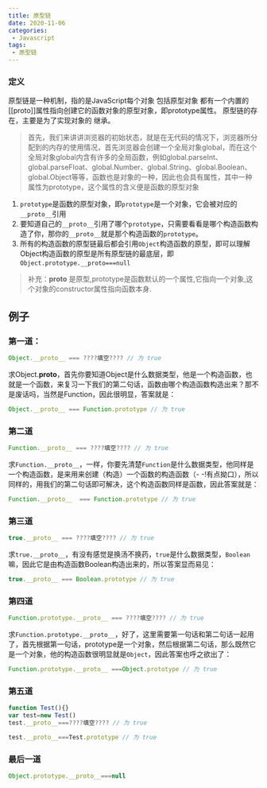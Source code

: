 ```yaml
---
title: 原型链
date: 2020-11-06
categories:
 - Javascript
tags:
 - 原型链
---
```


### 定义

原型链是一种机制，指的是JavaScript每个对象 包括原型对象 都有一个内置的[[proto]]属性指向创建它的函数对象的原型对象，即prototype属性。 原型链的存在，主要是为了实现对象的 继承。

> 首先，我们来讲讲浏览器的初始状态，就是在无代码的情况下，浏览器所分配到的内存的使用情况，首先浏览器会创建一个全局对象global，而在这个全局对象global内含有许多的全局函数，例如global.parseInt、global.parseFloat、global.Number、global.String、global.Boolean、global.Object等等，函数也是对象的一种，因此也会具有属性，其中一种属性为prototype，这个属性的含义便是函数的原型对象

1. `prototype`是函数的原型对象，即`prototype`是一个对象，它会被对应的`__proto__`引用
2. 要知道自己的`__proto__`引用了哪个`prototype`，只需要看看是哪个构造函数构造了你，那你的`__proto__`就是那个构造函数的`prototype`。
3. 所有的构造函数的原型链最后都会引用`Object`构造函数的原型，即可以理解Object构造函数的原型是所有原型链的最底层，即`Object.prototype.__proto===null`

> 补充：__proto__ 是原型,prototype是函数默认的一个属性,它指向一个对象,这个对象的constructor属性指向函数本身.


## 例子

### 第一道：

```js
Object.__proto__ === ????填空???? // 为 true
```

求Object.__proto__，首先你要知道Object是什么数据类型，他是一个构造函数，也就是一个函数，来复习一下我们的第二句话，函数由哪个构造函数构造出来？那不是废话吗，当然是Function，因此很明显，答案就是：

```js
Object.__proto__ === Function.prototype // 为 true
```

### 第二道

```js
Function.__proto__ === ????填空???? // 为 true
```

求`Function.__proto__`，一样，你要先清楚`Function`是什么数据类型，他同样是一个构造函数，是来用来创建（构造）一个函数的构造函数（- -!有点拗口），所以同样的，用我们的第二句话即可解决，这个构造函数同样是函数，因此答案就是：

```js
Function.__proto__  === Function.prototype // 为 true
```

### 第三道

```js
true.__proto__ === ????填空???? // 为 true
```

求`true.__proto__`，有没有感觉是换汤不换药，`true`是什么数据类型，`Boolean`嘛，因此它是由构造函数Boolean构造出来的，所以答案显而易见：

```js
true.__proto__ === Boolean.prototype // 为 true
```

### 第四道

```js
Function.prototype.__proto__ === ????填空???? // 为 true
```

求`Function.prototype.__proto__`，好了，这里需要第一句话和第二句话一起用了，首先根据第一句话，prototype是一个对象，然后根据第二句话，那么既然它是一个对象，他的构造函数很明显就是`Object`，因此答案也呼之欲出了：

```js
Function.prototype.__proto__ ===Object.prototype // 为 true
```

### 第五道

```js
function Test(){}
var test=new Test()
test.__proto__===????填空???? // 为 true
```

```js
test.__proto__===Test.prototype // 为 true
```

### 最后一道

```js
Object.prototype.__proto__===null
```
